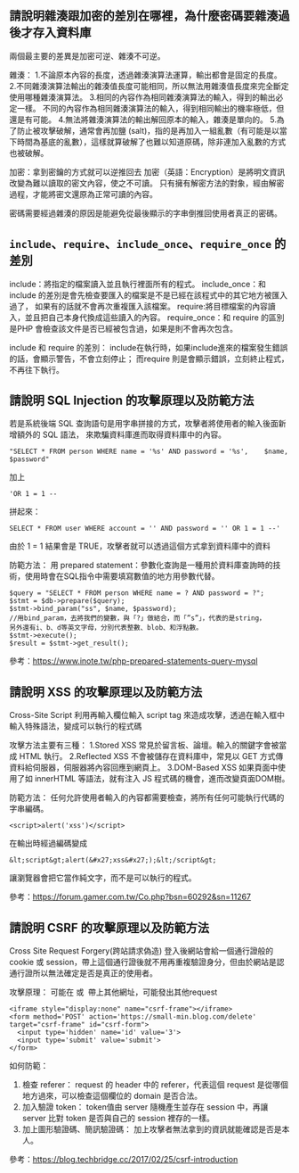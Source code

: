 ## 請說明雜湊跟加密的差別在哪裡，為什麼密碼要雜湊過後才存入資料庫

兩個最主要的差異是加密可逆、雜湊不可逆。

雜湊：
1.不論原本內容的長度，透過雜湊演算法運算，輸出都會是固定的長度。
2.不同雜湊演算法輸出的雜湊值長度可能相同，所以無法用雜湊值長度來完全斷定使用哪種雜湊演算法。
3.相同的內容作為相同雜湊演算法的輸入，得到的輸出必定一樣。
  不同的內容作為相同雜湊演算法的輸入，得到相同輸出的機率極低，但還是有可能。
4.無法將雜湊演算法的輸出解回原本的輸入，雜湊是單向的。
5.為了防止被攻擊破解，通常會再加鹽 (salt)，指的是再加入一組亂數（有可能是以當下時間為基底的亂數），這樣就算破解了也難以知道原碼，除非連加入亂數的方式也被破解。


加密：拿到密鑰的方式就可以逆推回去
加密（英語：Encryption）是將明文資訊改變為難以讀取的密文內容，使之不可讀。
只有擁有解密方法的對象，經由解密過程，才能將密文還原為正常可讀的內容。

密碼需要經過雜湊的原因是能避免從最後顯示的字串倒推回使用者真正的密碼。


## `include`、`require`、`include_once`、`require_once` 的差別

include：將指定的檔案讀入並且執行裡面所有的程式。
include_once：和 include 的差別是會先檢查要匯入的檔案是不是已經在該程式中的其它地方被匯入過了，
如果有的話就不會再次重複匯入該檔案。
require:將目標檔案的內容讀入，並且把自己本身代換成這些讀入的內容。
require_once：和 require 的區別是PHP 會檢查該文件是否已經被包含過，如果是則不會再次包含。

include 和 require 的差別：
include在執行時，如果include進來的檔案發生錯誤的話，會顯示警告，不會立刻停止；
而require 則是會顯示錯誤，立刻終止程式，不再往下執行。


## 請說明 SQL Injection 的攻擊原理以及防範方法

若是系統後端 SQL 查詢語句是用字串拼接的方式，攻擊者將使用者的輸入後面新增額外的 SQL 語法，
來欺騙資料庫進而取得資料庫中的內容。

```
"SELECT * FROM person WHERE name = '%s' AND password = '%s',	$name, $password"
```

加上

```
'OR 1 = 1 --
```

拼起來：
```
SELECT * FROM user WHERE account = '' AND password = '' OR 1 = 1 --'
```
由於 1 = 1 結果會是 TRUE，攻擊者就可以透過這個方式拿到資料庫中的資料

防範方法：
用 prepared statement：參數化查詢是一種用於資料庫查詢時的技術，使用時會在SQL指令中需要填寫數值的地方用參數代替。

```
$query = "SELECT * FROM person WHERE name = ? AND password = ?";
$stmt = $db->prepare($query);
$stmt->bind_param("ss", $name, $password);
//用bind_param，去將我們的變數，與「?」做結合，而「”s”」，代表的是string，
另外還有i、b、d等英文字母，分別代表整數、blob、和浮點數。
$stmt->execute();
$result = $stmt->get_result();
```


參考：https://www.inote.tw/php-prepared-statements-query-mysql


##  請說明 XSS 的攻擊原理以及防範方法
Cross-Site Script 
利用再輸入欄位輸入 script tag 來造成攻擊，透過在輸入框中輸入特殊語法，變成可以執行的程式碼

攻擊方法主要有三種：
1.Stored XSS
常見於留言板、論壇。輸入的關鍵字會被當成 HTML 執行。
2.Reflected XSS
不會被儲存在資料庫中，常見以 GET 方式傳資料給伺服器，伺服器將內容回應到網頁上。
3.DOM-Based XSS
如果頁面中使用了如 innerHTML 等語法，就有注入 JS 程式碼的機會，進而改變頁面DOM樹。

防範方法：
任何允許使用者輸入的內容都需要檢查，將所有任何可能執行代碼的字串編碼。
```
<script>alert('xss')</script>
```
在輸出時經過編碼變成

```
&lt;script&gt;alert(&#x27;xss&#x27;);&lt;/script&gt;
```
讓瀏覽器會把它當作純文字，而不是可以執行的程式。


參考：https://forum.gamer.com.tw/Co.php?bsn=60292&sn=11267



## 請說明 CSRF 的攻擊原理以及防範方法
Cross Site Request Forgery(跨站請求偽造)
登入後網站會給一個通行證般的 cookie 或 session，帶上這個通行證後就不用再重複驗證身分，但由於網站是認通行證所以無法確定是否是真正的使用者。

攻擊原理：
可能在 <a> 或 <img> 帶上其他網址，可能發出其他request

```
<iframe style="display:none" name="csrf-frame"></iframe>
<form method='POST' action='https://small-min.blog.com/delete' target="csrf-frame" id="csrf-form">
  <input type='hidden' name='id' value='3'>
  <input type='submit' value='submit'>
</form>
```


如何防範：
1. 檢查 referer：
request 的 header 中的 referer，代表這個 request 是從哪個地方過來，可以檢查這個欄位的 domain 是否合法。
2. 加入驗證 token：
token值由 server 隨機產生並存在 session 中，再讓 server 比對 token 是否與自己的 session 裡存的一樣。
3. 加上圖形驗證碼、簡訊驗證碼：
加上攻擊者無法拿到的資訊就能確認是否是本人。




參考：https://blog.techbridge.cc/2017/02/25/csrf-introduction